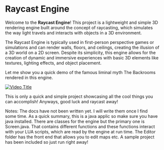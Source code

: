 # Raycast Engine

Welcome to the **Raycast Engine**! This project is a lightweight and simple 3D rendering engine built around the concept of raycasting, which simulates the way light travels and interacts with objects in a 3D environment.

The Raycast Engine is typically used in first-person perspective games or simulations and can render walls, floors, and ceilings, creating the illusion of a 3D world on a 2D screen. Despite its simplicity, this engine allows for the creation of dynamic and immersive experiences with basic 3D elements like textures, lighting effects, and object placement.

Let me show you a quick demo of the famous liminal myth The Backrooms rendered in this engine.

[![Video Title](https://img.youtube.com/vi/9v8R9GMLWoM/0.jpg)](https://youtu.be/9v8R9GMLWoM)

This is only a quick and simple project showcasing all the cool things you can accomplish! Anyways, good luck and raycast away!

Notes: The docs have not been written yet. I will write them once I find some time. As a quick summary, this is a java applic so make sure you have java installed. There are classes for the engine but the primary one is Screen.java. That contains different functions and these functions interact with your LUA scripts, which are read by the engine at run time. The Editor folder has the front end that allows you to edit maps etc. A sample project has been included so just run right away!